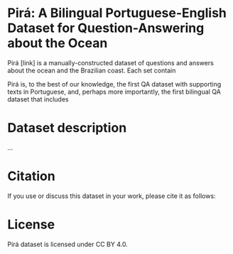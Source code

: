 # Pirá: A Bilingual Portuguese-English Dataset for Question-Answering about the Ocean
Pirá [link] is a manually-constructed dataset of questions and answers about the ocean and the Brazilian coast. Each set contain 

Pirá is, to the best of our knowledge, the first QA dataset with supporting texts in Portuguese, and, perhaps more importantly, the first bilingual QA dataset that includes

# Dataset description
...


# Citation
If you use or discuss this dataset in your work, please cite it as follows:


# License
Pirá dataset is licensed under CC BY 4.0.
